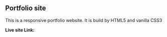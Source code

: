 ## Portfolio site
This is a responsive portfolio website. It is build by HTML5 and vanilla CSS3

**Live site Link:** 